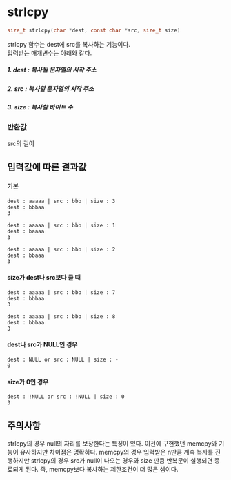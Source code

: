 # strlcpy
```c
size_t strlcpy(char *dest, const char *src, size_t size)
```

strlcpy 함수는 dest에 src를 복사하는 기능이다.<br/>
입력받는 매개변수는 아래와 같다.<br/>

##### 1. dest : 복사될 문자열의 시작 주소
##### 2. src  : 복사할 문자열의 시작 주소
##### 3. size : 복사할 바이트 수

### 반환값
src의 길이<br/>

## 입력값에 따른 결과값
#### 기본
```
dest : aaaaa | src : bbb | size : 3
dest : bbbaa
3

dest : aaaaa | src : bbb | size : 1
dest : baaaa
3

dest : aaaaa | src : bbb | size : 2
dest : bbaaa
3
```
#### size가 dest나 src보다 클 때
```
dest : aaaaa | src : bbb | size : 7
dest : bbbaa
3

dest : aaaaa | src : bbb | size : 8
dest : bbbaa
3
```
#### dest나 src가 NULL인 경우
```
dest : NULL or src : NULL | size : -
0
```
#### size가 0인 경우
```
dest : !NULL or src : !NULL | size : 0
3
```
## 주의사항
strlcpy의 경우 null의 자리를 보장한다는 특징이 있다. 이전에 구현했던 memcpy와 기능이 유사하지만 차이점은 명확하다. memcpy의 경우 입력받은 n만큼 계속 복사를 진행하지만 strlcpy의 경우 src가 null이 나오는 경우와 size 만큼 반복문이 실행되면 종료되게 된다. 즉, memcpy보다 복사하는 제한조건이 더 많은 셈이다.<br/>
